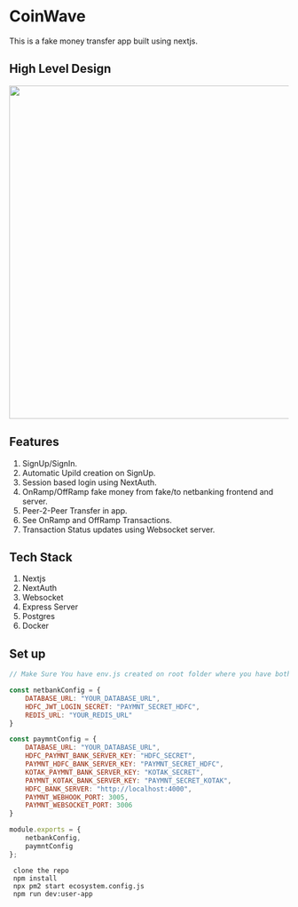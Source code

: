 # CoinWave

This is a fake money transfer app built using nextjs.

## High Level Design

<img src=https://github.com/Arunshaik2001/Paymnt-Transfer-karo/assets/50947867/374d9e65-499d-4404-be50-dcdf8a58d398 height=600px />




## Features
 1. SignUp/SignIn.
 2. Automatic UpiId creation on SignUp.
 3. Session based login using NextAuth.
 4. OnRamp/OffRamp fake money from fake/to netbanking frontend and server.
 5. Peer-2-Peer Transfer in app.
 6. See OnRamp and OffRamp Transactions.
 7. Transaction Status updates using Websocket server.


## Tech Stack
 1. Nextjs
 2. NextAuth
 3. Websocket
 4. Express Server
 5. Postgres
 6. Docker


## Set up
```js
// Make Sure You have env.js created on root folder where you have both netbanking and paymnt repo.

const netbankConfig = {
    DATABASE_URL: "YOUR_DATABASE_URL",
    HDFC_JWT_LOGIN_SECRET: "PAYMNT_SECRET_HDFC",
    REDIS_URL: "YOUR_REDIS_URL"
}

const paymntConfig = {
    DATABASE_URL: "YOUR_DATABASE_URL",
    HDFC_PAYMNT_BANK_SERVER_KEY: "HDFC_SECRET",
    PAYMNT_HDFC_BANK_SERVER_KEY: "PAYMNT_SECRET_HDFC",
    KOTAK_PAYMNT_BANK_SERVER_KEY: "KOTAK_SECRET",
    PAYMNT_KOTAK_BANK_SERVER_KEY: "PAYMNT_SECRET_KOTAK",
    HDFC_BANK_SERVER: "http://localhost:4000",
    PAYMNT_WEBHOOK_PORT: 3005,
    PAYMNT_WEBSOCKET_PORT: 3006
}

module.exports = {
    netbankConfig,
    paymntConfig
};

```

```
 clone the repo
 npm install
 npx pm2 start ecosystem.config.js
 npm run dev:user-app
```

